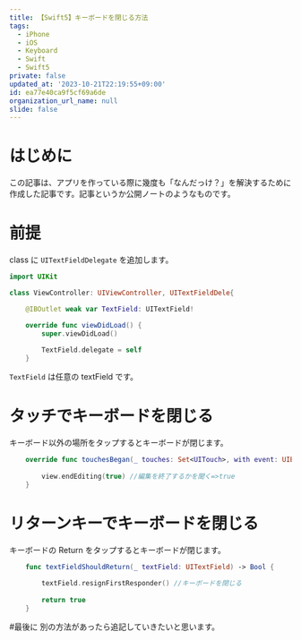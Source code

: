 ```yaml
---
title: 【Swift5】キーボードを閉じる方法
tags:
  - iPhone
  - iOS
  - Keyboard
  - Swift
  - Swift5
private: false
updated_at: '2023-10-21T22:19:55+09:00'
id: ea77e40ca9f5cf69a6de
organization_url_name: null
slide: false
---
```

<!-- textlint-disable -->
# はじめに
この記事は、アプリを作っている際に幾度も「なんだっけ？」を解決するために作成した記事です。記事というか公開ノートのようなものです。

# 前提
class に `UITextFieldDelegate` を追加します。

```swift
import UIKit

class ViewController: UIViewController, UITextFieldDele{

    @IBOutlet weak var TextField: UITextField!

    override func viewDidLoad() {
        super.viewDidLoad()
        
        TextField.delegate = self
    }

```

`TextField` は任意の textField です。

# タッチでキーボードを閉じる
キーボード以外の場所をタップするとキーボードが閉じます。

```swift
    override func touchesBegan(_ touches: Set<UITouch>, with event: UIEvent?) {
        
        view.endEditing(true) //編集を終了するかを聞く=>true
    }

```

# リターンキーでキーボードを閉じる
キーボードの Return をタップするとキーボードが閉じます。

```swift
    func textFieldShouldReturn(_ textField: UITextField) -> Bool {
        
        textField.resignFirstResponder() //キーボードを閉じる
        
        return true
    }

```


#最後に
別の方法があったら追記していきたいと思います。
<!-- textlint-enable -->